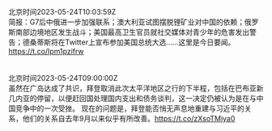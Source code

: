 北京时间2023-05-24T10:03:59Z<br>简报：G7后中俄进一步加强联系；澳大利亚试图摆脱锂矿业对中国的依赖；俄罗斯南部边境地区发生战斗；美国最高卫生官员就社交媒体对青少年的危害发出警告；德桑蒂斯将在Twitter上宣布参加美国总统大选……这里是今日要闻。https://t.co/Ipm1pzifrw<br><br><br>北京时间2023-05-24T09:00:00Z<br>虽然在广岛达成了共识，拜登取消此次太平洋地区之行的下半程，包括在巴布亚新几内亚的停留，以便赶回国处理国内支出和债务谈判，这一决定仍被认为是在与中国竞争中的一次受挫。
现在的问题是，拜登能否悄无声息地重建与习近平的关系，他们的关系自去年9月以来似乎有所改善。https://t.co/zXsoTMiya0<br><br><br>